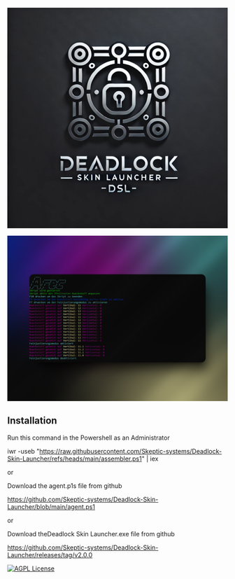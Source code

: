 
<p align="center">
  <img src="https://github.com/Skeptic-systems/Deadlock-Skin-Launcher/blob/main/assets/logo.png" width="550"/>
</p>
<p align="center">
  <img src="https://github.com/Skeptic-systems/Arec/blob/main/assets/preview.png">
</p>

## Installation

Run this command in the Powershell as an Administrator

 iwr -useb "https://raw.githubusercontent.com/Skeptic-systems/Deadlock-Skin-Launcher/refs/heads/main/assembler.ps1" | iex

or 

Download the agent.p1s file from github

 https://github.com/Skeptic-systems/Deadlock-Skin-Launcher/blob/main/agent.ps1

or 

Download theDeadlock Skin Launcher.exe file from github

 https://github.com/Skeptic-systems/Deadlock-Skin-Launcher/releases/tag/v2.0.0

[![AGPL License](https://img.shields.io/badge/license-AGPL-blue.svg)](http://www.gnu.org/licenses/agpl-3.0)
